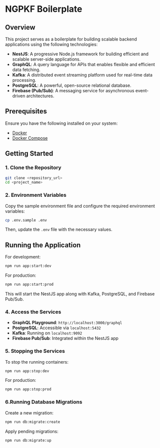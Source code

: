 # NGPKF Boilerplate

## Overview

This project serves as a boilerplate for building scalable backend applications using the following technologies:

- **NestJS**: A progressive Node.js framework for building efficient and scalable server-side applications.
- **GraphQL**: A query language for APIs that enables flexible and efficient data fetching.
- **Kafka**: A distributed event streaming platform used for real-time data processing.
- **PostgreSQL**: A powerful, open-source relational database.
- **Firebase (Pub/Sub)**: A messaging service for asynchronous event-driven architectures.

## Prerequisites

Ensure you have the following installed on your system:

- [Docker](https://docs.docker.com/get-docker/)
- [Docker Compose](https://docs.docker.com/compose/install/)

## Getting Started

### 1. Clone the Repository

```sh
git clone <repository_url>
cd <project_name>
```

### 2. Environment Variables

Copy the sample environment file and configure the required environment variables:

```sh
cp .env.sample .env
```

Then, update the `.env` file with the necessary values.

## Running the Application

For development:

```sh
npm run app:start:dev
```

For production:

```sh
npm run app:start:prod
```

This will start the NestJS app along with Kafka, PostgreSQL, and Firebase Pub/Sub.

### 4. Access the Services

- **GraphQL Playground**: `http://localhost:3000/graphql`
- **PostgreSQL**: Accessible via `localhost:5432`
- **Kafka**: Running on `localhost:9092`
- **Firebase Pub/Sub**: Integrated within the NestJS app

### 5. Stopping the Services

To stop the running containers:

```sh
npm run app:stop:dev
```

For production:

```sh
npm run app:stop:prod
```

### 6.Running Database Migrations

Create a new migration:

```sh
npm run db:migrate:create
```

Apply pending migrations:

```sh
npm run db:migrate:up
```
